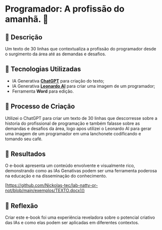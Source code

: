 # Programador: A profissão do amanhã. 🌌

## 📒 Descrição
Um texto de 30 linhas que contextualiza a profissão do programador desde o surgimento da área até as demandas e desafios.

## 🤖 Tecnologias Utilizadas
- IA Generativa **[ChatGPT](https://chat.openai.com)** para criação do texto;
- IA Generativa **[Leonardo AI](https://leonardo.ai)** para criar uma imagem de um programador;
- Ferramenta **Word** para edição.

## 🧐 Processo de Criação
Utilizei o ChatGPT para criar um texto de 30 linhas que descorresse sobre a historia do profissional de programação e também falasse sobre as demandas e desafios da área, logo apos utilizei o Leonardo AI para gerar uma imagem de um programador em uma lanchonete codificando e tomando seu café.

## 🚀 Resultados
O e-book apresenta um conteúdo envolvente e visualmente rico, demonstrando como as IAs Genativas podem ser uma ferramenta poderosa na educação e na disseminação do conhecimento.

[https://github.com/Nickolas-tec/lab-natty-or-not/blob/main/exemplos/TEXTO.docx]()

## 💭 Reflexão
Criar este e-book foi uma experiência reveladora sobre o potencial criativo das IAs e como elas podem ser aplicadas em diferentes contextos.
